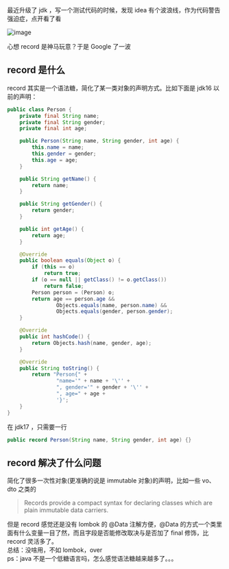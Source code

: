 最近升级了 jdk ，写一个测试代码的时候，发现 idea 有个波浪线，作为代码警告强迫症，点开看了看

![image](https://user-images.githubusercontent.com/43411944/164650963-e7d379cb-a8cf-4ad7-b00d-18bfb7fba14a.png)


心想 record 是神马玩意？于是 Google 了一波

## record 是什么

record 其实是一个语法糖，简化了某一类对象的声明方式。比如下面是 jdk16 以前的声明：

```java
public class Person {
    private final String name;
    private final String gender;
    private final int age;

    public Person(String name, String gender, int age) {
        this.name = name;
        this.gender = gender;
        this.age = age;
    }

    public String getName() {
        return name;
    }

    public String getGender() {
        return gender;
    }

    public int getAge() {
        return age;
    }

    @Override
    public boolean equals(Object o) {
        if (this == o)
            return true;
        if (o == null || getClass() != o.getClass())
            return false;
        Person person = (Person) o;
        return age == person.age &&
                Objects.equals(name, person.name) &&
                Objects.equals(gender, person.gender);
    }

    @Override
    public int hashCode() {
        return Objects.hash(name, gender, age);
    }

    @Override
    public String toString() {
        return "Person{" +
                "name='" + name + '\'' +
                ", gender='" + gender + '\'' +
                ", age=" + age +
                '}';
    }
}
```

在 jdk17 ，只需要一行

```java
public record Person(String name, String gender, int age) {}
```

## record 解决了什么问题

简化了很多一次性对象(更准确的说是 immutable 对象)的声明，比如一些 vo、dto 之类的  
> Records provide a compact syntax for declaring classes which are plain immutable data carriers.

但是 record 感觉还是没有 lombok 的 @Data 注解方便，@Data 的方式一个类里面有什么变量一目了然，而且字段是否能修改取决与是否加了 final 修饰，比 record 灵活多了。  
总结：没啥用，不如 lombok，over  
ps：java 不是一个低糖语言吗，怎么感觉语法糖越来越多了。。。
